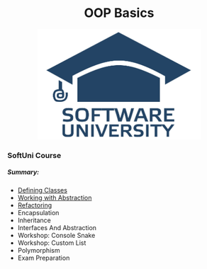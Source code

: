 <h1 align="center">OOP Basics</h1>
<p align="center"><img src="softuniLogo.PNG" alt="SoftUni Logo" width="370" height="250"></p>

<h3>SoftUni Course</h3>

<h5><i>Summary:</i></h5>

<ul>
	<li><a href="https://github.com/Gandjurov/OOP-Basic-CSharp/tree/master/01.DefiningClasses">Defining Classes</a></li>
	<li><a href="https://github.com/Gandjurov/OOP-Basic-CSharp/tree/master/02.WorkingWithAbstraction/WorkingWithAbstraction">Working with Abstraction</a></li>
	<li><a href="https://github.com/Gandjurov/OOP-Basic-CSharp/tree/master/02.WorkingWithAbstraction/Refactoring">Refactoring</a></li>
	<li><a href="https://github.com/Gandjurov/OOP-Basic-CSharp/tree/master/03.Encapsulation"> </a>Encapsulation</li>
	<li><a href=" "> </a>Inheritance</li>
	<li><a href=" "> </a>Interfaces And Abstraction</li>
	<li><a href=" "> </a>Workshop: Console Snake</li>
	<li><a href=" "> </a>Workshop: Custom List</li>
	<li><a href=" "> </a>Polymorphism</li>
	<li><a href=" "> </a>Exam Preparation</li>
</ul>
